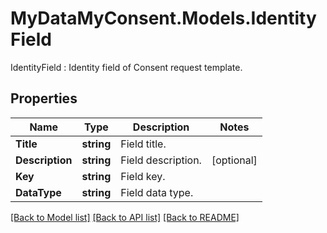 # MyDataMyConsent.Models.IdentityField
IdentityField : Identity field of Consent request template.

## Properties

Name | Type | Description | Notes
------------ | ------------- | ------------- | -------------
**Title** | **string** | Field title. | 
**Description** | **string** | Field description. | [optional] 
**Key** | **string** | Field key. | 
**DataType** | **string** | Field data type. | 

[[Back to Model list]](../README.md#documentation-for-models) [[Back to API list]](../README.md#documentation-for-api-endpoints) [[Back to README]](../README.md)

